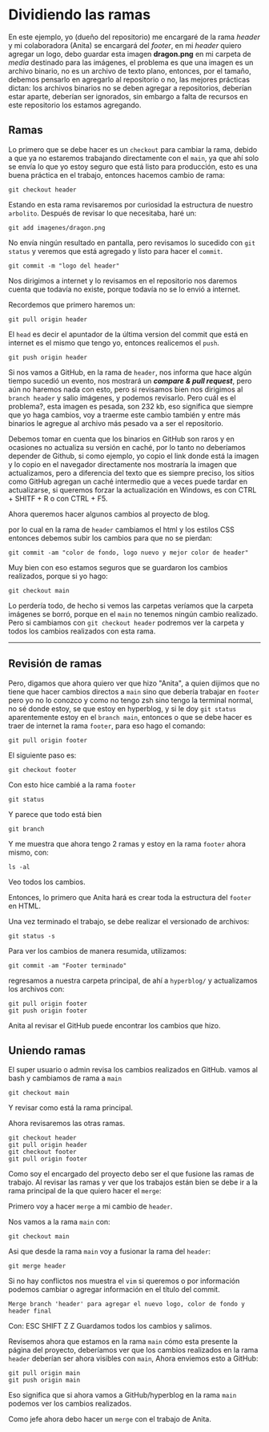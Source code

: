 # Dividiendo las ramas

En este ejemplo, yo (dueño del repositorio) me encargaré de la rama *header* y mi colaboradora (Anita) se encargará del *footer*, en mi *header* quiero agregar un logo, debo guardar esta imagen **dragon.png** en mi carpeta de *media* destinado para las imágenes, el problema es que una imagen es un archivo binario, no es un archivo de texto plano, entonces, por el tamaño, debemos pensarlo en agregarlo al repositorio o no, las mejores prácticas dictan: los archivos binarios no se deben agregar a repositorios, deberían estar aparte, deberían ser ignorados, sin embargo a falta de recursos en este repositorio los estamos agregando.

## Ramas

Lo primero que se debe hacer es un ``checkout`` para cambiar la rama, debido a que ya no estaremos trabajando directamente con el `main`, ya que ahí solo se envía lo que yo estoy seguro que está listo para producción, esto es una buena práctica en el trabajo, entonces hacemos cambio de rama:

    git checkout header

Estando en esta rama revisaremos por curiosidad la estructura de nuestro `arbolito`.
Después de revisar lo que necesitaba, haré un:

    git add imagenes/dragon.png

No envía ningún resultado en pantalla, pero revisamos lo sucedido con `git status` y veremos que está agregado y listo para hacer el ``commit``.

    git commit -m "logo del header"

Nos dirigimos a internet y lo revisamos en el repositorio nos daremos cuenta que todavía no existe, porque todavía no se lo envió a internet.

Recordemos que primero haremos un: 

    git pull origin header

El ``head`` es decir el apuntador de la última version del commit que está en internet es el mismo que tengo yo, entonces realicemos el `push`.

    git push origin header

Si nos vamos a GitHub, en la rama de `header`, nos informa que hace algún tiempo sucedió un evento, nos mostrará un ***compare & pull request***, pero aún no haremos nada con esto, pero si revisamos bien nos dirigimos al `branch header` y salio imágenes, y podemos revisarlo. Pero cuál es el problema?, esta imagen es pesada, son 232 kb, eso significa que siempre que yo haga cambios, voy a traerme este cambio también y entre más binarios le agregue al archivo más pesado va a ser el repositorio.

Debemos tomar en cuenta que los binarios en GitHub son raros y en ocasiones no actualiza su versión en caché, por lo tanto no deberíamos depender de Github, si como ejemplo, yo copio el link donde está la imagen y lo copio en el navegador directamente nos mostraría la imagen que actualizamos, pero a diferencia del texto que es siempre preciso, los sitios como GitHub agregan un caché intermedio que a veces puede tardar en actualizarse, si queremos forzar la actualización en Windows, es con CTRL + SHITF + R o con CTRL + F5.

Ahora queremos hacer algunos cambios al proyecto de blog.

por lo cual en la rama de `header` cambiamos el html y los estilos CSS entonces debemos subir los cambios para que no se pierdan:

    git commit -am "color de fondo, logo nuevo y mejor color de header"

Muy bien con eso estamos seguros que se guardaron los cambios realizados, porque si yo hago:

    git checkout main

Lo perdería todo, de hecho si vemos las carpetas veríamos que la carpeta imágenes se borró, porque en el ``main`` no tenemos ningún cambio realizado. Pero si cambiamos con `git checkout header` podremos ver la carpeta y todos los cambios realizados con esta rama.

---

## Revisión de ramas

Pero, digamos que ahora quiero ver que hizo "Anita", a quien dijimos que no tiene que hacer cambios directos a `main` sino que debería trabajar en `footer` pero yo no lo conozco y como no tengo zsh sino tengo la terminal normal, no sé donde estoy, se que estoy en hyperblog, y si le doy `git status` aparentemente estoy en el ``branch main``, entonces o que se debe hacer es traer de internet la rama `footer`, para eso hago el comando:

    git pull origin footer

El siguiente paso es:

    git checkout footer

Con esto hice cambié a la rama `footer`

    git status

Y parece que todo está bien

    git branch

Y me muestra que ahora tengo 2 ramas y estoy en la rama `footer` ahora mismo, con:

    ls -al

Veo todos los cambios.

Entonces, lo primero que Anita hará es crear toda la estructura del `footer` en HTML.

Una vez terminado el trabajo, se debe realizar el versionado de archivos:

    git status -s

Para ver los cambios de manera resumida, utilizamos:

    git commit -am "Footer terminado"

regresamos a nuestra carpeta principal, de ahí a `hyperblog/` y actualizamos los archivos con:

    git pull origin footer
    git push origin footer

Anita al revisar el GitHub puede encontrar los cambios que hizo.

## Uniendo ramas

El super usuario o admin revisa los cambios realizados en GitHub. vamos al bash y cambiamos de rama a `main`

    git checkout main

Y revisar como está la rama principal.

Ahora revisaremos las otras ramas.

    git checkout header
    git pull origin header
    git checkout footer
    git pull origin footer

Como soy el encargado del proyecto debo ser el que fusione las ramas de trabajo. Al revisar las ramas y ver que los trabajos están bien se debe ir a la rama principal de la que quiero hacer el `merge`:

Primero voy a hacer `merge` a mi cambio de `header`.

Nos vamos a la rama `main` con:

    git checkout main

Asi que desde la rama `main` voy a fusionar la rama del `header`:

    git merge header

Si no hay conflictos nos muestra el ``vim`` si queremos o por información podemos cambiar o agregar información en el título del commit.

    Merge branch 'header' para agregar el nuevo logo, color de fondo y header final

Con: ESC SHIFT Z Z
Guardamos todos los cambios y salimos.

Revisemos ahora que estamos en la rama `main` cómo esta presente la página del proyecto, deberíamos ver que los cambios realizados en la rama `header` deberían ser ahora visibles con `main`, Ahora enviemos esto a GitHub:

    git pull origin main
    git push origin main

Eso significa que si ahora vamos a GitHub/hyperblog en la rama `main` podemos ver los cambios realizados.

Como jefe ahora debo hacer un `merge` con el trabajo de Anita.










